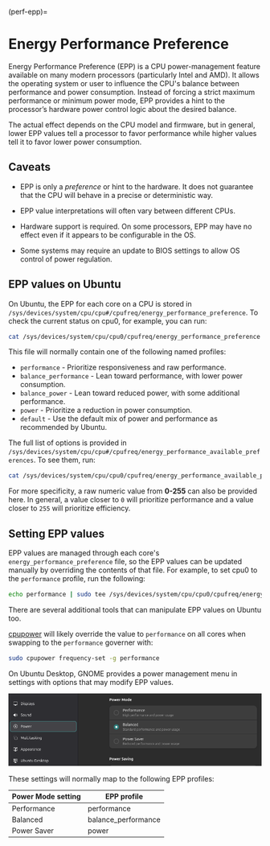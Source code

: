 (perf-epp)=

# Energy Performance Preference

Energy Performance Preference (EPP) is a CPU power-management feature available on many modern processors (particularly Intel and AMD). It allows the operating system or user to influence the CPU's balance between performance and power consumption. Instead of forcing a strict maximum performance or minimum power mode, EPP provides a hint to the processor’s hardware power control logic about the desired balance.

The actual effect depends on the CPU model and firmware, but in general, lower EPP values tell a processor to favor performance while higher values tell it to favor lower power consumption.

## Caveats

* EPP is only a *preference* or hint to the hardware. It does not guarantee that the CPU will behave in a precise or deterministic way.

* EPP value interpretations will often vary between different CPUs.

* Hardware support is required. On some processors, EPP may have no effect even if it appears to be configurable in the OS.

* Some systems may require an update to BIOS settings to allow OS control of power regulation.

## EPP values on Ubuntu

On Ubuntu, the EPP for each core on a CPU is stored in `/sys/devices/system/cpu/cpu#/cpufreq/energy_performance_preference`. To check the current status on cpu0, for example, you can run:

```bash
cat /sys/devices/system/cpu/cpu0/cpufreq/energy_performance_preference
```

This file will normally contain one of the following named profiles:

   * `performance` - Prioritize responsiveness and raw performance.
   * `balance_performance` - Lean toward performance, with lower power consumption.
   * `balance_power` - Lean toward reduced power, with some additional performance.
   * `power` - Prioritize a reduction in power consumption.
   * `default` - Use the default mix of power and performance as recommended by Ubuntu.

The full list of options is provided in `/sys/devices/system/cpu/cpu#/cpufreq/energy_performance_available_preferences`. To see them, run:

```bash
cat /sys/devices/system/cpu/cpu0/cpufreq/energy_performance_available_preferences
```

For more specificity, a raw numeric value from **0-255** can also be provided here. In general, a value closer to `0` will prioritize performance and a value closer to `255` will prioritize efficiency.

## Setting EPP values

EPP values are managed through each core's `energy_performance_preference` file, so the EPP values can be updated manually by overriding the contents of that file. For example, to set cpu0 to the `performance` profile, run the following:

```bash
echo performance | sudo tee /sys/devices/system/cpu/cpu0/cpufreq/energy_performance_preference
```

There are several additional tools that can manipulate EPP values on Ubuntu too.

[cpupower](perf-tune-cpupower) will likely override the value to `performance` on all cores when swapping to the `performance` governer with:

```bash
sudo cpupower frequency-set -g performance
```

On Ubuntu Desktop, GNOME provides a power management menu in settings with options that may modify EPP values.

![Power mode settings section](../images/power-mode-settings.png)

These settings will normally map to the following EPP profiles:

| Power Mode setting | EPP profile          |
| ------------------ | -------------------- |
| Performance        | performance          |
| Balanced           | balance\_performance |
| Power Saver        | power                |
